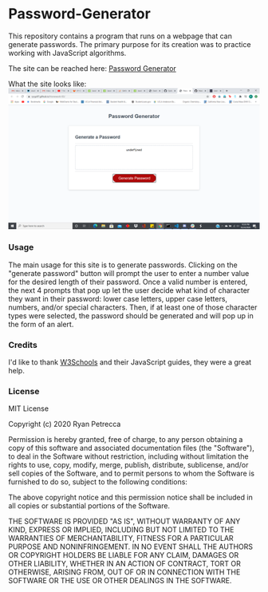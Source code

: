 # Password-Generator

This repository contains a program that runs on a webpage that can generate passwords.  The primary purpose for its creation was to practice working with JavaScript algorithms.

The site can be reached here: [Password Generator](https://ryryp97.github.io/Password-Generator/)

What the site looks like: 
![Password Generator](images/Password_Generator.png)

### Usage

The main usage for this site is to generate passwords.  Clicking on the "generate password" button will prompt the user to enter a number value for the desired length of their password.  Once a valid number is entered, the next 4 prompts that pop up let the user decide what kind of character they want in their password: lower case letters, upper case letters, numbers, and/or special characters.  Then, if at least one of those character types were selected, the password should be generated and will pop up in the form of an alert.

### Credits 

I'd like to thank [W3Schools](https://www.w3schools.com/) and their JavaScript guides, they were a great help.

### License

MIT License

Copyright (c) 2020 Ryan Petrecca

Permission is hereby granted, free of charge, to any person obtaining a copy of this software and associated documentation files (the "Software"), to deal in the Software without restriction, including without limitation the rights to use, copy, modify, merge, publish, distribute, sublicense, and/or sell copies of the Software, and to permit persons to whom the Software is furnished to do so, subject to the following conditions:

The above copyright notice and this permission notice shall be included in all copies or substantial portions of the Software.

THE SOFTWARE IS PROVIDED "AS IS", WITHOUT WARRANTY OF ANY KIND, EXPRESS OR IMPLIED, INCLUDING BUT NOT LIMITED TO THE WARRANTIES OF MERCHANTABILITY, FITNESS FOR A PARTICULAR PURPOSE AND NONINFRINGEMENT. IN NO EVENT SHALL THE AUTHORS OR COPYRIGHT HOLDERS BE LIABLE FOR ANY CLAIM, DAMAGES OR OTHER LIABILITY, WHETHER IN AN ACTION OF CONTRACT, TORT OR OTHERWISE, ARISING FROM, OUT OF OR IN CONNECTION WITH THE SOFTWARE OR THE USE OR OTHER DEALINGS IN THE SOFTWARE.
